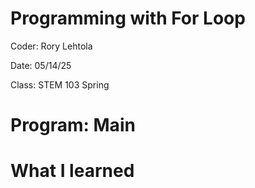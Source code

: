 # Programming with For Loop

Coder: Rory Lehtola

Date: 05/14/25

Class: STEM 103 Spring

# Program: Main

# What I learned
